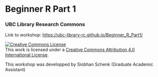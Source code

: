# Beginner R Part 1
### UBC Library Research Commons

Link to workshop: https://ubc-library-rc.github.io/Beginner_R_Part1/

<a rel="license" href="http://creativecommons.org/licenses/by/4.0/"><img alt="Creative Commons License" style="border-width:0" src="https://i.creativecommons.org/l/by/4.0/88x31.png" /></a><br />This work is licensed under a <a rel="license" href="http://creativecommons.org/licenses/by/4.0/">Creative Commons Attribution 4.0 International License</a>.

This workshop was developped by Siobhan Schenk (Graduate Academic Assistant) 
